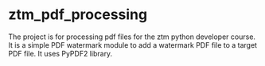 # ztm_pdf_processing
The project is for processing pdf files for the ztm python developer course.  It is a simple PDF watermark module to add a watermark PDF file to a target PDF file.  It uses PyPDF2 library. 
